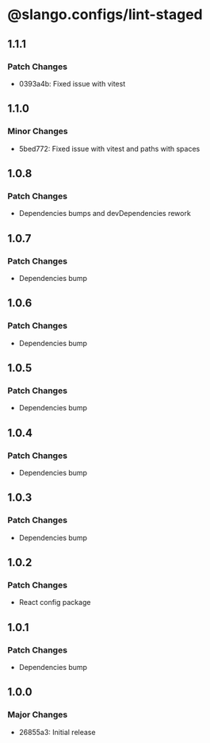 # @slango.configs/lint-staged

## 1.1.1

### Patch Changes

- 0393a4b: Fixed issue with vitest

## 1.1.0

### Minor Changes

- 5bed772: Fixed issue with vitest and paths with spaces

## 1.0.8

### Patch Changes

- Dependencies bumps and devDependencies rework

## 1.0.7

### Patch Changes

- Dependencies bump

## 1.0.6

### Patch Changes

- Dependencies bump

## 1.0.5

### Patch Changes

- Dependencies bump

## 1.0.4

### Patch Changes

- Dependencies bump

## 1.0.3

### Patch Changes

- Dependencies bump

## 1.0.2

### Patch Changes

- React config package

## 1.0.1

### Patch Changes

- Dependencies bump

## 1.0.0

### Major Changes

- 26855a3: Initial release
